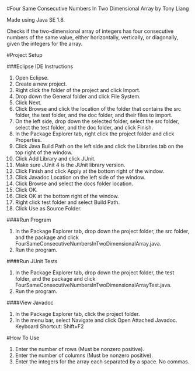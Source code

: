#Four Same Consecutive Numbers In Two Dimensional Array by Tony Liang

Made using Java SE 1.8.

Checks if the two-dimensional array of integers has four consecutive numbers of the same value, either horizontally, vertically, or diagonally, given the integers for the array.

#Project Setup

###Eclipse IDE Instructions
1. Open Eclipse.
2. Create a new project.
3. Right click the folder of the project and click Import.
4. Drop down the General folder and click File System.
5. Click Next.
6. Click Browse and click the location of the folder that contains the src folder, the test folder, and the doc folder, and their files to import.
7. On the left side, drop down the selected folder, select the src folder, select the test folder, and the doc folder, and click Finish.
8. In the Package Explorer tab, right click the project folder and click Properties.
9. Click Java Build Path on the left side and click the Libraries tab on the top right of the window.
10. Click Add Library and click JUnit.
11. Make sure JUnit 4 is the JUnit library version.
12. Click Finish and click Apply at the bottom right of the window.
13. Click Javadoc Location on the left side of the window.
14. Click Browse and select the docs folder location.
15. Click OK.
16. Click OK at the bottom right of the window.
17. Right click test folder and select Build Path.
18. Click Use as Source Folder.

####Run Program
1. In the Package Explorer tab, drop down the project folder, the src folder, and the package and click FourSameConsecutiveNumbersInTwoDimensionalArray.java.
2. Run the program.

####Run JUnit Tests
1. In the Package Explorer tab, drop down the project folder, the test folder, and the package and click FourSameConsecutiveNumbersInTwoDimensionalArrayTest.java.
2. Run the program.

####View Javadoc
1. In the Package Explorer tab, click the project folder.
2. In the menu bar, select Navigate and click Open Attached Javadoc. Keyboard Shortcut: Shift+F2

#How To Use
1. Enter the number of rows (Must be nonzero positive).
2. Enter the number of columns (Must be nonzero positive).
3. Enter the integers for the array each separated by a space. No commas.